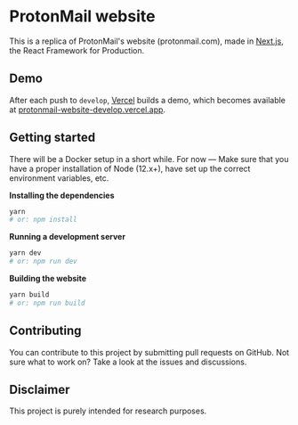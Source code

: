 # ProtonMail website

This is a replica of ProtonMail's website (protonmail.com), made in [Next.js][next.js homepage], the React Framework for Production.

## Demo

After each push to `develop`, [Vercel][vercel homepage] builds a demo, which becomes available at [protonmail-website-develop.vercel.app](https://protonmail-website-develop.vercel.app).

## Getting started

There will be a Docker setup in a short while. For now &mdash; Make sure that you have a proper installation of Node (12.x+), have set up the correct environment variables, etc.

**Installing the dependencies**

```sh
yarn
# or: npm install
```

**Running a development server**

```sh
yarn dev
# or: npm run dev
```

**Building the website**

```sh
yarn build
# or: npm run build
```

## Contributing

You can contribute to this project by submitting pull requests on GitHub. Not sure what to work on? Take a look at the issues and discussions.

## Disclaimer

This project is purely intended for research purposes.

[next.js homepage]: https://nextjs.org/ 'Homepage of Next.js, the React Framework for Production.'
[vercel homepage]: https://vercel.com/ 'Homepage of Vercel'
